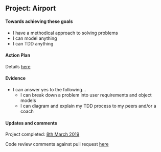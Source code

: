 ## Project: Airport

#### Towards achieving these goals

- I have a methodical approach to solving problems
- I can model anything
- I can TDD anything


#### Action Plan

Details [here](https://github.com/makersacademy/airport_challenge)

#### Evidence

- I can answer yes to the following...
  - I can break down a problem into user requirements and object models
  - I can diagram and explain my TDD process to my peers and/or a coach


#### Updates and comments

Project completed: [8th March 2019](https://github.com/mattTea/airport_challenge)

Code review comments against pull request [here](https://github.com/makersacademy/airport_challenge/pull/1328)